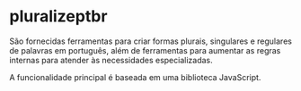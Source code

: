 # pluralizeptbr
 
São fornecidas ferramentas para criar formas plurais, 
singulares e regulares de palavras em português, 
além de ferramentas para aumentar as regras internas 
para atender às necessidades especializadas. 

A funcionalidade principal é baseada em uma biblioteca JavaScript.